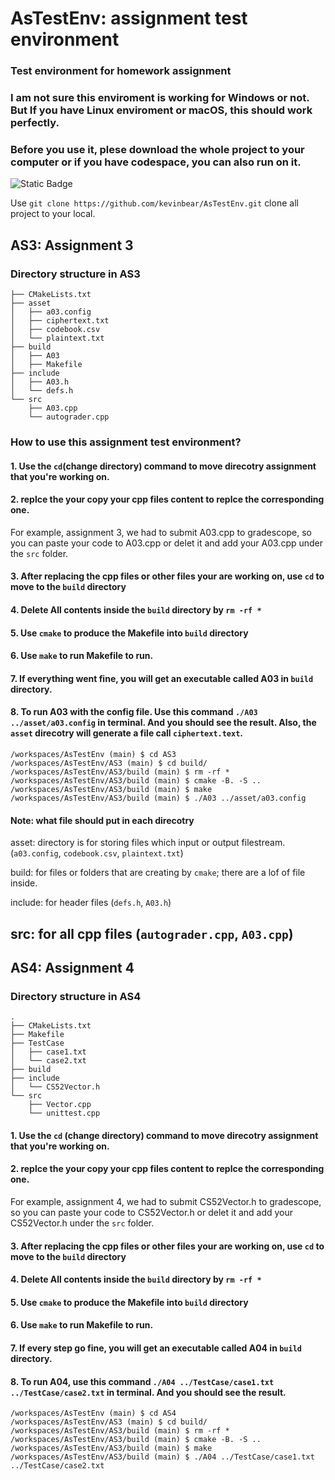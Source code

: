 # AsTestEnv: assignment test environment
### Test environment for homework assignment
### I am not sure this enviroment is working for Windows or not. But If you have Linux enviroment or macOS, this should work perfectly. 
### Before you use it, plese download the whole project to your computer or if you have codespace, you can also run on it.
![Static Badge](https://img.shields.io/badge/:badgeContent)

Use `git clone https://github.com/kevinbear/AsTestEnv.git` clone all project to your local.

## AS3: Assignment 3
### Directory structure in AS3
```
├── CMakeLists.txt
├── asset
│   ├── a03.config
│   ├── ciphertext.txt
│   ├── codebook.csv
│   └── plaintext.txt
├── build
│   ├── A03
│   ├── Makefile
├── include
│   ├── A03.h
│   └── defs.h
└── src
    ├── A03.cpp
    └── autograder.cpp
```
### How to use this assignment test environment?
#### 1. Use the `cd`(change directory) command to move direcotry assignment that you're working on. 

#### 2. replce the your copy your cpp files content to replce the corresponding one.
For example, assignment 3, we had to submit A03.cpp to gradescope, so you can paste your code to A03.cpp or delet it and add your A03.cpp under the `src` folder. 

#### 3. After replacing the cpp files or other files your are working on, use `cd` to move to the `build` directory

#### 4. Delete All contents inside the `build` directory by `rm -rf *`

#### 5. Use `cmake` to produce the Makefile into `build` directory

#### 6. Use `make` to run Makefile to run.

#### 7. If everything went fine, you will get an executable called A03 in `build` directory.

#### 8. To run A03 with the config file. Use this command `./A03 ../asset/a03.config` in terminal. And you should see the result. Also, the `asset` direcotry will generate a file call `ciphertext.text`.

```
/workspaces/AsTestEnv (main) $ cd AS3
/workspaces/AsTestEnv/AS3 (main) $ cd build/
/workspaces/AsTestEnv/AS3/build (main) $ rm -rf *
/workspaces/AsTestEnv/AS3/build (main) $ cmake -B. -S ..
/workspaces/AsTestEnv/AS3/build (main) $ make
/workspaces/AsTestEnv/AS3/build (main) $ ./A03 ../asset/a03.config
```
#### Note: what file should put in each direcotry
asset: directory is for storing files which input or output filestream. (`a03.config`, `codebook.csv`, `plaintext.txt`)

build: for files or folders that are creating by `cmake`; there are a lof of file inside.

include: for header files (`defs.h`, `A03.h`)

src: for all cpp files (`autograder.cpp`, `A03.cpp`)
---

## AS4: Assignment 4
### Directory structure in AS4
```
.
├── CMakeLists.txt
├── Makefile
├── TestCase
│   ├── case1.txt
│   └── case2.txt
├── build
├── include
│   └── CS52Vector.h
└── src
    ├── Vector.cpp
    └── unittest.cpp
```

#### 1. Use the `cd` (change directory) command to move direcotry assignment that you're working on. 

#### 2. replce the your copy your cpp files content to replce the corresponding one.
For example, assignment 4, we had to submit CS52Vector.h to gradescope, so you can paste your code to CS52Vector.h or delet it and add your CS52Vector.h under the `src` folder. 

#### 3. After replacing the cpp files or other files your are working on, use `cd` to move to the `build` directory

#### 4. Delete All contents inside the `build` directory by `rm -rf *`

#### 5. Use `cmake` to produce the Makefile into `build` directory

#### 6. Use `make` to run Makefile to run.

#### 7. If every step go fine, you will get an executable called A04 in `build` directory.

#### 8. To run A04, use this command `./A04 ../TestCase/case1.txt ../TestCase/case2.txt` in terminal. And you should see the result.

```
/workspaces/AsTestEnv (main) $ cd AS4
/workspaces/AsTestEnv/AS3 (main) $ cd build/
/workspaces/AsTestEnv/AS3/build (main) $ rm -rf *
/workspaces/AsTestEnv/AS3/build (main) $ cmake -B. -S ..
/workspaces/AsTestEnv/AS3/build (main) $ make
/workspaces/AsTestEnv/AS3/build (main) $ ./A04 ../TestCase/case1.txt ../TestCase/case2.txt
```
